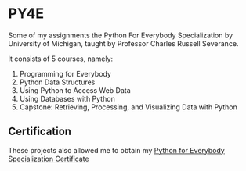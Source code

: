 # PY4E
Some of my assignments the Python For Everybody Specialization by University of Michigan, taught by Professor Charles Russell Severance.

It consists of 5 courses, namely:
1. Programming for Everybody
2. Python Data Structures
3. Using Python to Access Web Data
4. Using Databases with Python
5. Capstone: Retrieving, Processing, and Visualizing Data with Python

## Certification
These projects also allowed me to obtain my <a href="https://www.coursera.org/account/accomplishments/specialization/certificate/QW7JDZP2WCRV">Python for Everybody Specialization Certificate</a> 
